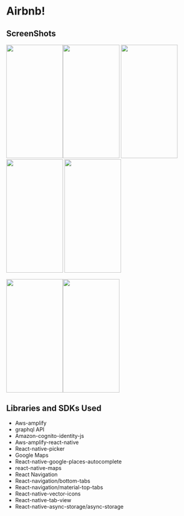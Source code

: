 # Airbnb!

## ScreenShots
<img src="https://user-images.githubusercontent.com/52178976/202204090-693aac45-e5d1-4715-a548-c232838d9bff.png" width="150" height="300"><img src="https://user-images.githubusercontent.com/52178976/202204100-2c00e595-db63-4233-9182-259bba0f6dd2.png" width="150" height="300">
<img src="https://user-images.githubusercontent.com/52178976/202203763-2d732c46-2fcd-4fc3-babb-cf15149a1291.png" width="150" height="300" >
<img src="https://user-images.githubusercontent.com/52178976/202203783-7b534957-d187-4bad-83bf-cf22e185541a.png"  width="150" height="300">
<img src="https://user-images.githubusercontent.com/52178976/202203793-f03ec80b-7068-4814-91bb-fa9547a9aef8.png" width="150" height="300">

<img width="150" height="300"  src="https://user-images.githubusercontent.com/52178976/202203803-d409ec9e-007b-4741-8ba9-a94d500e84d1.png"><img width="150" height="300" src="https://user-images.githubusercontent.com/52178976/202203824-4c77e327-4e00-4c4c-9e6f-269d430c3aa7.png">


## Libraries and SDKs Used


- Aws-amplify
- graphql API
- Amazon-cognito-identity-js
- Aws-amplify-react-native
- React-native-picker
- Google Maps
- React-native-google-places-autocomplete
- react-native-maps
- React Navigation
- React-navigation/bottom-tabs
- React-navigation/material-top-tabs
- React-native-vector-icons
- React-native-tab-view
- React-native-async-storage/async-storage

